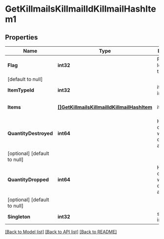 # GetKillmailsKillmailIdKillmailHashItem1

## Properties
Name | Type | Description | Notes
------------ | ------------- | ------------- | -------------
**Flag** | **int32** | Flag for the location of the item
 | [default to null]
**ItemTypeId** | **int32** | item_type_id integer | [default to null]
**Items** | [**[]GetKillmailsKillmailIdKillmailHashItem**](get_killmails_killmail_id_killmail_hash_item.md) | items array | [optional] [default to null]
**QuantityDestroyed** | **int64** | How many of the item were destroyed if any
 | [optional] [default to null]
**QuantityDropped** | **int64** | How many of the item were dropped if any
 | [optional] [default to null]
**Singleton** | **int32** | singleton integer | [default to null]

[[Back to Model list]](../README.md#documentation-for-models) [[Back to API list]](../README.md#documentation-for-api-endpoints) [[Back to README]](../README.md)


